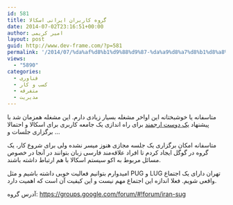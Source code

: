 ```yaml
---
id: 581
title: گروه کاربران ایرانی اسکالا
date: 2014-07-02T23:16:51+00:00
author: امیر کریمی
layout: post
guid: http://www.dev-frame.com/?p=581
permalink: '/2014/07/%da%af%d8%b1%d9%88%d9%87-%da%a9%d8%a7%d8%b1%d8%a8%d8%b1%d8%a7%d9%86-%d8%a7%db%8c%d8%b1%d8%a7%d9%86%db%8c-%d8%a7%d8%b3%da%a9%d8%a7%d9%84%d8%a7/'
views:
  - "5890"
categories:
  - فناوری
  - کسب و کار
  - متفرقه
  - مدیریت
---
```

متاسفانه یا خوشبختانه این اواخر مشغله بسیار زیادی دارم. این مشغله همزمان شد با پیشنهاد <a href="http://ca.linkedin.com/in/eamirrahimi" target="_blank">یک دوست ارجمند</a> برای راه اندازی یک جامعه کاربری برای اسکالا و احتمالا برگزاری جلسات و &#8230;

متاسفانه امکان برگزاری یک جلسه مجازی هنوز میسر نشده ولی برای شروع کار، یک گروه در گوگل ایجاد کردم تا افراد علاقه‌مند فارسی زبان بتوانند در آنجا در خصوص مسائل مربوط به اکو سیستم اسکالا با هم ارتباط داشته باشند.

امیدوارم بتوانیم فعالیت خوبی داشته باشیم و مثل PUG و LUG تهران دارای یک اجتماع واقعی شویم. فعلا اندازه این اجتماع مهم نیست و این کیفیت آن است که اهمیت دارد. 

آدرس گروه: <a href="https://groups.google.com/forum/#!forum/iran-sug" target="_blank">https://groups.google.com/forum/#!forum/iran-sug</a>